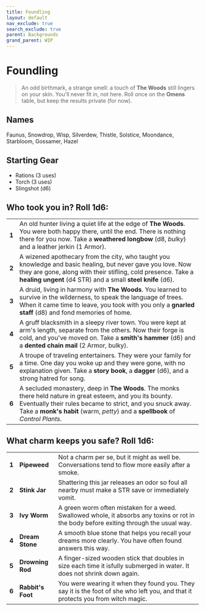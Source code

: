 ```yaml
---
title: Foundling
layout: default
nav_exclude: true
search_exclude: true
parent: Backgrounds
grand_parent: WIP
---
```


# Foundling

> An odd birthmark, a strange smell: a touch of **The Woods** still lingers on your skin. You'll never fit in, not here. Roll once on the **Omens** table, but keep the results private (for now).
 
## Names

Faunus, Snowdrop, Wisp, Silverdew, Thistle, Solstice, Moondance, Starbloom, Gossamer, Hazel

## Starting Gear

- Rations (3 uses)
- Torch (3 uses)
- Slingshot (d6) 

## Who took you in? Roll 1d6:

|       |                                                                                                                                                                                                                                                             |
| ----- | ----------------------------------------------------------------------------------------------------------------------------------------------------------------------------------------------------------------------------------------------------------- |
| **1** | An old hunter living a quiet life at the edge of **The Woods**. You were both happy there, until the end. There is nothing there for you now. Take a **weathered longbow** (d8, _bulky_) and a leather jerkin (1 Armor).                                    |
| **2** | A wizened apothecary from the city, who taught you knowledge and basic healing, but never gave you love. Now they are gone, along with their stifling, cold presence. Take a **healing ungent** (d4 STR) and a small **steel knife** (d6).                  |
| **3** | A druid, living in harmony with **The Woods**. You learned to survive in the wilderness, to speak the language of trees. When it came time to leave, you took with you only a **gnarled staff** (d8) and fond memories of home.                             |
| **4** | A gruff blacksmith in a sleepy river town. You were kept at arm's length, separate from the others. Now their forge is cold, and you've moved on. Take a **smith's hammer** (d6) and a **dented chain mail** (2 Armor, bulky).                              |
| **5** | A troupe of traveling entertainers. They were your family for a time. One day you woke up and they were gone, with no explanation given. Take a **story book**, a **dagger** (d6), and a strong hatred for song.                                            |
| **6** | A secluded monastery, deep in **The Woods**. The monks there held nature in great esteem, and you its bounty. Eventually their rules became to strict, and you snuck away. Take a **monk's habit** (warm, _petty_) and a **spellbook** of _Control Plants_. |


## What charm keeps you safe? Roll 1d6:

|       |                 |                                                                                                                                         |
| ----- | --------------- | --------------------------------------------------------------------------------------------------------------------------------------- |
| **1** | **Pipeweed**    | Not a charm per se, but it might as well be. Conversations tend to flow more easily after a smoke.                                      |
| **2** | **Stink Jar**   | Shattering this jar releases an odor so foul all nearby must make a STR save or immediately vomit.                                      |
| **3** | **Ivy Worm**    | A green worm often mistaken for a weed. Swallowed whole, it absorbs any toxins or rot in the body before exiting through the usual way. |
| **4** | **Dream Stone** | A smooth blue stone that helps you recall your dreams more clearly. You have often found answers this way.                              |
| **5** | **Drowning Rod** | A finger-sized wooden stick that doubles in size each time it isfully submerged in water. It does not shrink down again.  |
| **6** | **Rabbit's Foot** | You were wearing it when they found you. They say it is the foot of she who left you, and that it protects you from witch magic. |